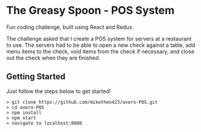# The Greasy Spoon - POS System
Fun coding challenge, built using React and Redux.

The challenge asked that I create a POS system for servers at a restaurant to use. The servers had to be able to open a new check against a table, add menu items to the check, void items from the check if necessary, and close out the check when they are finished.

## Getting Started
Just follow the steps below to get started!

```
> git clone https://github.com/miketheo423/avero-POS.git
> cd avero-POS
> npm install
> npm start
> navigate to localhost:8080
```
